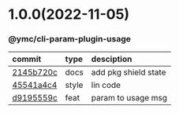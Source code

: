 <a name="1.0.0"></a>
# 1.0.0(2022-11-05)
### @ymc/cli-param-plugin-usage
commit|type|desciption
:----|:----|:----
[2145b720c](https://github.com/ymc-github/js-idea/commit/32145b720cbd02b20a2845c07a8a8e2ee22fc22e)|docs|add pkg shield state
[45541a4c4](https://github.com/ymc-github/js-idea/commit/245541a4c44f897ca0824d70bc28347b8bb6721f)|style|lin code
[d9195559c](https://github.com/ymc-github/js-idea/commit/1d9195559c800fa58348521a8887570b3c3d086c)|feat|param to usage msg